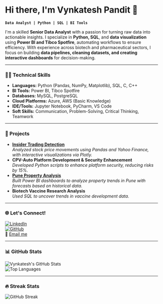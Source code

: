 # Hi there, I'm Vynkatesh Pandit 👋  
**`Data Analyst | Python | SQL | BI Tools`**

I'm a skilled **Senior Data Analyst** with a passion for turning raw data into actionable insights. I specialize in **Python, SQL**, and **data visualization** using **Power BI and Tibco Spotfire**, automating workflows to ensure efficiency. With experience across biotech and pharmaceutical sectors, I focus on building **data pipelines, cleaning datasets, and creating interactive dashboards** for decision-making.  

---

### 👨‍💻 Technical Skills 
- **Languages:** Python (Pandas, NumPy, Matplotlib), SQL, C, C++  
- **BI Tools:** Power BI, Tibco Spotfire  
- **Databases:** MySQL, PostgreSQL  
- **Cloud Platforms:** Azure, AWS (Basic Knowledge)  
- **IDE/Tools:** Jupyter Notebook, PyCharm, VS Code  
- **Soft Skills:** Communication, Problem-Solving, Critical Thinking, Teamwork  

---

### 🚀 Projects  
- **[Insider Trading Detection](https://github.com/vynkypy/insider-trading)**  
   *Analyzed stock price movements using Pandas and Yahoo Finance, with interactive visualizations via Plotly.*  
- **CPV-Auto Platform Development & Security Enhancement**  
   *Developed Python scripts to enhance platform security, reducing risks by 15%.*  
- **[Pune Property Analysis](https://github.com/vynkypy/Pune_Property_Analysis_Project)**  
   *Built Power BI dashboards to analyze property trends in Pune with forecasts based on historical data.*  
- **Biotech Vaccine Research Analysis**  
   *Used SQL to uncover trends in vaccine development data.*  

---

### 🌐 Let's Connect!
[![LinkedIn](https://img.shields.io/badge/-LinkedIn-0A66C2?style=flat&logo=Linkedin&logoColor=white)](https://linkedin.com/in/vynkatesh-pandit)  
[![GitHub](https://img.shields.io/badge/-GitHub-181717?style=flat&logo=github&logoColor=white)](https://github.com/vynkypy)  
📧 [Email me](mailto:pandit.vynkatesh7@gmail.com)  

---

### 📊 GitHub Stats  
![Vynkatesh's GitHub Stats](https://github-readme-stats.vercel.app/api?username=vynkypy&show_icons=true&theme=radical)  
![Top Languages](https://github-readme-stats.vercel.app/api/top-langs/?username=vynkypy&layout=compact&theme=radical)

---

### 🔥 Streak Stats  
![GitHub Streak](https://streak-stats.demolab.com?user=vynkypy&theme=radical)
